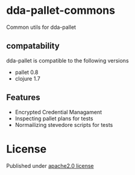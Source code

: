 # dda-pallet-commons
Common utils for dda-pallet

## compatability
dda-pallet is compatible to the following versions
 * pallet 0.8
 * clojure 1.7

## Features
* Encrypted Credential Managament
* Inspecting pallet plans for tests
* Normailizing stevedore scripts for tests

# License
Published under [apache2.0 license](LICENSE.md)
